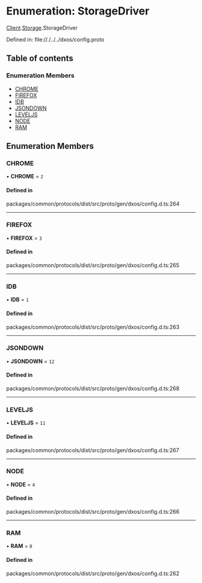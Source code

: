 # Enumeration: StorageDriver

[Client](../modules/dxos_config.defs.Runtime.Client.md).[Storage](../modules/dxos_config.defs.Runtime.Client.Storage.md).StorageDriver

Defined in:
  file://./../../dxos/config.proto

## Table of contents

### Enumeration Members

- [CHROME](dxos_config.defs.Runtime.Client.Storage.StorageDriver.md#chrome)
- [FIREFOX](dxos_config.defs.Runtime.Client.Storage.StorageDriver.md#firefox)
- [IDB](dxos_config.defs.Runtime.Client.Storage.StorageDriver.md#idb)
- [JSONDOWN](dxos_config.defs.Runtime.Client.Storage.StorageDriver.md#jsondown)
- [LEVELJS](dxos_config.defs.Runtime.Client.Storage.StorageDriver.md#leveljs)
- [NODE](dxos_config.defs.Runtime.Client.Storage.StorageDriver.md#node)
- [RAM](dxos_config.defs.Runtime.Client.Storage.StorageDriver.md#ram)

## Enumeration Members

### CHROME

• **CHROME** = ``2``

#### Defined in

packages/common/protocols/dist/src/proto/gen/dxos/config.d.ts:264

___

### FIREFOX

• **FIREFOX** = ``3``

#### Defined in

packages/common/protocols/dist/src/proto/gen/dxos/config.d.ts:265

___

### IDB

• **IDB** = ``1``

#### Defined in

packages/common/protocols/dist/src/proto/gen/dxos/config.d.ts:263

___

### JSONDOWN

• **JSONDOWN** = ``12``

#### Defined in

packages/common/protocols/dist/src/proto/gen/dxos/config.d.ts:268

___

### LEVELJS

• **LEVELJS** = ``11``

#### Defined in

packages/common/protocols/dist/src/proto/gen/dxos/config.d.ts:267

___

### NODE

• **NODE** = ``4``

#### Defined in

packages/common/protocols/dist/src/proto/gen/dxos/config.d.ts:266

___

### RAM

• **RAM** = ``0``

#### Defined in

packages/common/protocols/dist/src/proto/gen/dxos/config.d.ts:262
